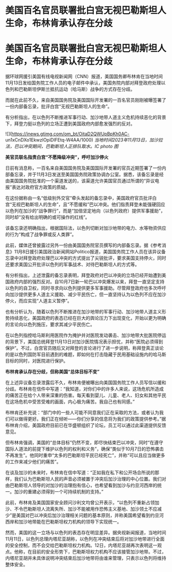 # 美国百名官员联署批白宫无视巴勒斯坦人生命，布林肯承认存在分歧

# 美国百名官员联署批白宫无视巴勒斯坦人生命，布林肯承认存在分歧

据环球网援引美国有线电视新闻网（CNN）报道，美国国务卿布林肯在当地时间11月13日发给国务院工作人员的电子邮件中承认，美国务院内部对拜登政府处理以色列和巴勒斯坦伊斯兰抵抗运动（哈马斯）战争的方式存在分歧。

而就在此前不久，来自美国国务院及美国国际开发署的一百名官员刚刚被曝签署了一份内部备忘录，批评白宫“无视巴勒斯坦人的生命”。

有分析指出，在以色列不断推进军事行动、加沙地带人道主义危机持续恶化的背景下，拜登力挺以色列的立场正遭到美国政府内部愈发强烈的反对。

![](https://inews.gtimg.com/om_bt/OitaD2QWUpBpKh0AC-
un1xCnDXo1EkwzlOpiDlFEtq-W4AA/1000) _当地时间2023年11月13日，加沙拉法，巴以冲突期间，巴勒斯坦人正排队取水。IC
photo 图_

**美官员联名指责白宫“不愿降级冲突”，呼吁加沙停火**

日前有消息称，一百名来自美国国务院及美国国际开发署的官员近期签署了一份内部备忘录，并于11月3日发送至美国国务院政策协调办公室。据悉，该备忘录是经由美国国务院批准的一个渠道发送的，该渠道允许美国官员通过所谓的“异议电报”表达对政府官方政策的质疑。

在这份据称由一名“低级别外交官”牵头发起的备忘录中，美国政府官员批评白宫“无视巴勒斯坦人的生命”，且“不愿缓和”巴以冲突。他们指责拜登未能强硬回应以色列在加沙的“战争罪行”，而是“加倍坚定地向（以色列政府）提供军事援助”，同时却“没有给出明确的或可操作的红线”。

该备忘录还明确指出，根据国际法，以色列切断对加沙地带的电力、水等物资供应的行为“构成了战争罪或反人类罪”。

此前，媒体还曾披露过另外一份由美国国务院官员撰写的内部备忘录。据《参考消息》11月8日援引美国政治新闻网站Politico报道，美国国务院工作人员在该异议备忘录中对拜登政府处理巴以冲突的方式提出了尖锐批评，要求美国支持停火，同时还要求美国公开批评以色列的军事战术、对待巴勒斯坦人的方式等。

有分析指出，上述泄露的备忘录表明，拜登政府对巴以冲突的立场已经开始遭到美国政府内部的强烈反对。自10月7日新一轮巴以冲突爆发以来，拜登一直坚定支持以色列的自卫权，同时寻求向以色列提供更多军事援助。尽管拜登政府也多次呼吁向加沙提供更多人道主义援助、减少平民伤亡，但一直坚持认为以色列不应在加沙停火，而应实现“人道主义暂停”。

也有分析认为，随着以色列不断推进在加沙地带的军事行动、加沙地带人道主义形势持续恶化，美国政府的表态已经在巨大的舆论压力下出现变化，开始以更为明确的言论向以色列施压，要求其减少平民伤亡。

在以色列指控哈马斯利用医院作为掩护并对医院发动袭击、加沙地带大批医院停运的背景下，美国总统拜登11月13日对加沙医院情况表示担忧，并称“医院必须得到保护”。不过，白宫官员随后又对拜登的言论进行了进一步说明，称拜登真正谈论的是以色列国防军目前遇到的难题，即如何在打击隐藏于民用基础设施内的哈马斯目标的同时，对医院进行保护。

**布林肯承认存在分歧，但称美国“总体目标不变”**

在上述异议备忘录泄露后不久，布林肯便被曝出向美国国务院工作人员写信以缓和分歧。布林肯在信件中写道：“我知道，对你们中的许多人来说，这场危机所造成的痛苦正在给个人带来深重的伤害。每天看到婴儿、儿童、老人、妇女和其他平民在这场危机中受苦受难的画面，内心极为痛苦。我自己也有同感。”

布林肯还补充说：“部门中的一些人可能不同意我们正在采取的方法，或者认为我们可以做得更好。我们正在倾听——你们分享的信息将为我们的政策提供参考。”据布林肯介绍，美国政府目前已在华盛顿组织了论坛，员工可以通过此渠道提供反馈意见。

但布林肯强调，美国的“总体目标”仍然不变，即尽快结束巴以冲突，同时“在遵守国际人道法的前提下维护以色列的权利和义务”，确保“类似于10月7日的恐怖袭击不再发生”。他同时重申“太多的巴勒斯坦平民已经死亡”，并称“可以且应当做更多的工作来减少他们的痛苦”。

在谈及加沙的未来时，布林肯在信中写道：“正如我在私下和公开场合所说的那样，我们认为巴勒斯坦人民的声音必须被置于冲突后加沙治理的中心位置。我们对由巴勒斯坦人领导的对加沙的治理抱有信心，也希望看到加沙与约旦河西岸的统一。加沙的重建必须得到一个可持续机制的支持。”

此前，布林肯及美国国家安全顾问沙利文均曾公开表示，“以色列不重新占领加沙、不令巴勒斯坦人流离失所、加沙不能被用作恐怖主义基地、加沙领土不应减少”是美国对巴以冲突后加沙治理相关问题的基本原则，并称美国希望看到约旦河西岸和加沙地带能在巴勒斯坦权力机构的领导下实现统一。

然而，美国的这一立场与以色列的表态存在明显差异。据央视新闻报道，当地时间11月11日，以色列总理内塔尼亚胡称，以色列在冲突结束后将对加沙地带进行全面的安全控制，而不会交给巴勒斯坦权力机构。12日，内塔尼亚胡再次表明这一观点。他称，在目前的安全形势下，巴勒斯坦权力机构不应该接管加沙地带。不过，内塔尼亚胡并未具体说明冲突结束后加沙地带将由谁来管理，只表示以色列将维持整体安全。


